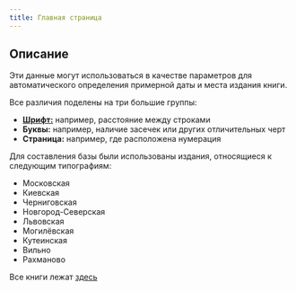 ```yaml
---
title: Главная страница
---
```


## Описание

Эти данные могут использоваться в качестве параметров для автоматического определения примерной даты и места издания книги. 

Все различия поделены на три большие группы: 

- [**Шрифт:**](..blob/master/letters.md) например, расстояние между строками
- **Буквы:** например, наличие засечек или других отличительных черт
- **Страница:** например, где расположена нумерация

Для составления базы были использованы издания, относящиеся к следующим типографиям:

- Московская
- Киевская
- Черниговская
- Новгород-Северская
- Львовская
- Могилёвская
- Кутеинская
- Вильно
- Рахманово

Все книги лежат [здесь](https://docs.google.com/spreadsheets/d/1JZPighDL01sdMa0rH2krwvnC2TsYwJXr5A1yKScLzbw/edit?ts=56c61ac4#gid=0)


